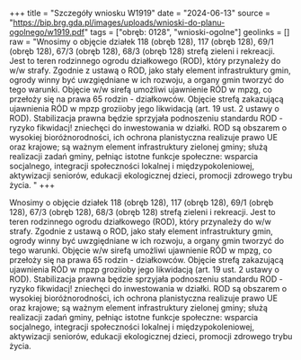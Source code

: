 +++
title = "Szczegóły wniosku W1919"
date = "2024-06-13"
source = "https://bip.brg.gda.pl/images/uploads/wnioski-do-planu-ogolnego/w1919.pdf"
tags = ["obręb: 0128", "wnioski-ogolne"]
geolinks = []
raw = "Wnosimy o objęcie działek 118 (obręb 128), 117 (obręb 128), 69/1 (obręb 128), 67/3 (obręb 128), 68/3 (obręb 128) strefą zieleni i rekreacji. Jest to teren rodzinnego ogrodu działkowego (ROD), który przynależy do w/w strafy. Zgodnie z ustawą o ROD, jako stały element infrastruktury gmin, ogrody winny być uwzgiędniane w ich rozwoju, a organy gmin tworzyć do tego warunki. Objęcie w/w sirefą umożliwi ujawnienie RÓD w mpzg, co przełoży się na prawa 65 rodzin - działkowców. Objęcie strefą zakazującą ujawnienia RÓD w mpzp groziioby jego likwidacją (art. 19 ust. 2 ustawy o ROD). Stabilizacja prawna będzie sprzyjała podnoszeniu standardu ROD - ryzyko fikwidacj! zniechęci do inwestowania w działki. ROD są obszarem o wysokiej bioróżnorodności, ich ochrona planistyczna realizuje prawo UE oraz krajowe; są ważnym element infrastruktury zielonej gminy; służą realizacji zadań gminy, pełniąc istotne funkcje społeczne: wsparcia socjalnego, integracji społeczności lokalnej i międzypokoleniowej, aktywizacji seniorów, edukacji ekologicznej dzieci, promocji zdrowego trybu życia. "
+++

Wnosimy o objęcie działek 118 (obręb 128), 117 (obręb 128), 69/1 (obręb 128), 67/3 (obręb 128), 68/3
(obręb 128) strefą zieleni i rekreacji. Jest to teren rodzinnego ogrodu działkowego (ROD), który przynależy do w/w
strafy. Zgodnie z ustawą o ROD, jako stały element infrastruktury gmin, ogrody winny być uwzgiędniane w ich
rozwoju, a organy gmin tworzyć do tego warunki. Objęcie w/w sirefą umożliwi ujawnienie RÓD w mpzg, co
przełoży się na prawa 65 rodzin - działkowców. Objęcie strefą zakazującą ujawnienia RÓD w mpzp groziioby jego
likwidacją (art. 19 ust. 2 ustawy o ROD). Stabilizacja prawna będzie sprzyjała podnoszeniu standardu ROD -
ryzyko fikwidacj! zniechęci do inwestowania w działki. ROD są obszarem o wysokiej bioróżnorodności, ich ochrona
planistyczna realizuje prawo UE oraz krajowe; są ważnym element infrastruktury zielonej gminy; służą realizacji
zadań gminy, pełniąc istotne funkcje społeczne: wsparcia socjalnego, integracji społeczności lokalnej i
międzypokoleniowej, aktywizacji seniorów, edukacji ekologicznej dzieci, promocji zdrowego trybu życia.



